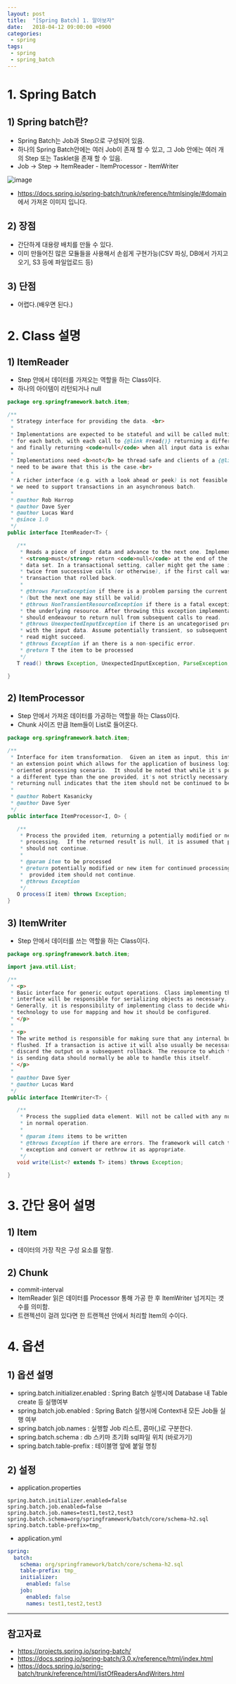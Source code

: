 ```yaml
---
layout: post
title:  "[Spring Batch] 1. 알아보자"
date:   2018-04-12 09:00:00 +0900
categories:
 - spring
tags: 
 - spring
 - spring_batch
---
```

# 1. Spring Batch
## 1) Spring batch란? 
- Spring Batch는 Job과 Step으로 구성되어 있음.
- 하나의 Spring Batch안에는 여러 Job이 존재 할 수 있고, 그 Job 안에는 여러 개의 Step 또는 Tasklet을 존재 할 수 있음.
- Job -> Step -> ItemReader - ItemProcessor - ItemWriter

![image](https://user-images.githubusercontent.com/13219787/61384585-df617d80-a8eb-11e9-9bb6-3ef8612a7741.png)

- https://docs.spring.io/spring-batch/trunk/reference/htmlsingle/#domain 에서 가져온 이미지 입니다.

## 2) 장점
- 간단하게 대용량 배치를 만들 수 있다.
- 이미 만들어진 많은 모듈들을 사용해서 손쉽게 구현가능(CSV 파싱, DB에서 가지고 오기, S3 등에 파일업로드 등)

## 3) 단점
- 어렵다.(배우면 된다.)

# 2. Class 설명
## 1) ItemReader
- Step 안에서 데이터를 가져오는 역할을 하는 Class이다.
- 하나의 아이템이 리턴되거나 null

```java
package org.springframework.batch.item;

/**
 * Strategy interface for providing the data. <br>
 * 
 * Implementations are expected to be stateful and will be called multiple times
 * for each batch, with each call to {@link #read()} returning a different value
 * and finally returning <code>null</code> when all input data is exhausted.<br>
 * 
 * Implementations need <b>not</b> be thread-safe and clients of a {@link ItemReader}
 * need to be aware that this is the case.<br>
 * 
 * A richer interface (e.g. with a look ahead or peek) is not feasible because
 * we need to support transactions in an asynchronous batch.
 * 
 * @author Rob Harrop
 * @author Dave Syer
 * @author Lucas Ward
 * @since 1.0
 */
public interface ItemReader<T> {

   /**
    * Reads a piece of input data and advance to the next one. Implementations
    * <strong>must</strong> return <code>null</code> at the end of the input
    * data set. In a transactional setting, caller might get the same item
    * twice from successive calls (or otherwise), if the first call was in a
    * transaction that rolled back.
    * 
    * @throws ParseException if there is a problem parsing the current record
    * (but the next one may still be valid)
    * @throws NonTransientResourceException if there is a fatal exception in
    * the underlying resource. After throwing this exception implementations
    * should endeavour to return null from subsequent calls to read.
    * @throws UnexpectedInputException if there is an uncategorised problem
    * with the input data. Assume potentially transient, so subsequent calls to
    * read might succeed.
    * @throws Exception if an there is a non-specific error.
    * @return T the item to be processed
    */
   T read() throws Exception, UnexpectedInputException, ParseException, NonTransientResourceException;

}
```

## 2) ItemProcessor
- Step 안에서 가져온 데이터를 가공하는 역할을 하는 Class이다.
- Chunk 사이즈 만큼 Item들이 List로 들어온다.

```java
package org.springframework.batch.item;

/**
 * Interface for item transformation.  Given an item as input, this interface provides
 * an extension point which allows for the application of business logic in an item 
 * oriented processing scenario.  It should be noted that while it's possible to return
 * a different type than the one provided, it's not strictly necessary.  Furthermore, 
 * returning null indicates that the item should not be continued to be processed.
 *  
 * @author Robert Kasanicky
 * @author Dave Syer
 */
public interface ItemProcessor<I, O> {

   /**
    * Process the provided item, returning a potentially modified or new item for continued
    * processing.  If the returned result is null, it is assumed that processing of the item
    * should not continue.
    * 
    * @param item to be processed
    * @return potentially modified or new item for continued processing, null if processing of the 
    *  provided item should not continue.
    * @throws Exception
    */
   O process(I item) throws Exception;
}

```

## 3) ItemWriter
- Step 안에서 데이터를 쓰는 역할을 하는 Class이다.

```java
package org.springframework.batch.item;

import java.util.List;

/**
 * <p>
 * Basic interface for generic output operations. Class implementing this
 * interface will be responsible for serializing objects as necessary.
 * Generally, it is responsibility of implementing class to decide which
 * technology to use for mapping and how it should be configured.
 * </p>
 * 
 * <p>
 * The write method is responsible for making sure that any internal buffers are
 * flushed. If a transaction is active it will also usually be necessary to
 * discard the output on a subsequent rollback. The resource to which the writer
 * is sending data should normally be able to handle this itself.
 * </p>
 * 
 * @author Dave Syer
 * @author Lucas Ward
 */
public interface ItemWriter<T> {

   /**
    * Process the supplied data element. Will not be called with any null items
    * in normal operation.
    *
    * @param items items to be written
    * @throws Exception if there are errors. The framework will catch the
    * exception and convert or rethrow it as appropriate.
    */
   void write(List<? extends T> items) throws Exception;

}
```

# 3. 간단 용어 설명
## 1) Item 
- 데이터의 가장 작은 구성 요소를 말함.

## 2) Chunk
- commit-interval
- ItemReader 읽은 데이터를 Processor 통해 가공 한 후 ItemWriter 넘겨지는 갯수를 의미함.
- 트랜젝션이 걸려 있다면 한 트랜젝션 안에서 처리할 Item의 수이다.

# 4. 옵션
## 1) 옵션 설명
- spring.batch.initializer.enabled : Spring Batch 실행시에 Database 내 Table create 등 실행여부
- spring.batch.job.enabled : Spring Batch 실행시에 Context내 모든 Job들 실행 여부
- spring.batch.job.names : 실행할 Job 리스트, 콤마(,)로 구분한다.
- spring.batch.schema : db 스키마 초기화 sql파일 위치 (바로가기)
- spring.batch.table-prefix : 테이블명 앞에 붙일 명칭

## 2) 설정
- application.properties

```properties
spring.batch.initializer.enabled=false
spring.batch.job.enabled=false
spring.batch.job.names=test1,test2,test3
spring.batch.schema=org/springframework/batch/core/schema-h2.sql
spring.batch.table-prefix=tmp_
```
  
- application.yml

```yaml
spring:
  batch:
    schema: org/springframework/batch/core/schema-h2.sql
    table-prefix: tmp_
    initializer:
      enabled: false
    job:
      enabled: false
      names: test1,test2,test3
```
  
---
## 참고자료
- https://projects.spring.io/spring-batch/
- https://docs.spring.io/spring-batch/3.0.x/reference/html/index.html
- https://docs.spring.io/spring-batch/trunk/reference/html/listOfReadersAndWriters.html
